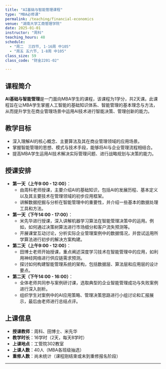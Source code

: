 ```yaml
---
title: "AI基础与智能管理课程"
type: "MBA必修课"
permalink: /teaching/financial-economics
venue: "湖南大学工商管理学院"
date: 2025-01-01
instructor: "周科"
teaching_hours: 48
schedule: 
  - "周二  三四节, 1-16周 中105"
  - "周五 五六节, 1-8周 中105"
class_size: 59
class_code: "财金2201-02"

---
```


## 课程简介

**AI基础与智能管理**是一门面向MBA学生的课程，该课程为1学分，共2天课。此课程旨在让MBA学生掌握人工智能的基础知识体系、智能管理的基本理念与方法，从而提升学生在商业管理场景中运用AI技术进行智能决策、管理创新的能力。

## 教学目标

- 深入理解AI的核心概念、主要算法及其在商业管理领域的应用场景。
- 掌握智能管理的思想、模式与技术手段，能够将AI与企业管理流程相结合。
- 提高MBA学生运用AI技术解决实际管理问题、进行战略规划与决策的能力。

## 授课安排

- **第一天（上午9:00 - 12:00）**：
    - 由周科老师授课，主要介绍AI的基础知识，包括AI的发展历程、基本定义以及其主要技术在管理领域的初步应用框架。
    - 讲解数据挖掘与分析在智能管理中的重要性，并介绍一些基本的数据处理工具和方法。
- **第一天（下午14:00 - 17:00）**：
    - 米先华进行授课，深入讲解机器学习算法在智能管理决策中的运用。例如，如何通过决策树算法进行市场细分和客户流失预测等。
    - 开展课堂互动讨论，分析实际企业管理案例中的数据情况，并尝试运用所学算法进行初步的解决方案构建。
- **第二天（上午9:00 - 12:00）**：
    - 田博士老师开始授课，重点阐述深度学习技术在智能管理中的应用，如利用神经网络进行供应链需求预测。
    - 探讨如何构建智能管理系统的架构，包括数据层、算法层和应用层的设计要点。
- **第二天（下午14:00 - 16:00）**：
    - 全体老师共同参与案例研讨课，选取典型的企业智能管理成功与失败案例进行深入剖析。
    - 组织学生对案例中的AI应用策略、管理决策思路进行小组讨论和汇报展示，最后由老师进行总结点评。

## 上课信息

- **授课教师**：周科、田博士、米先华
- **教学时长**：16学时（2天，每天8学时）
- **上课地点**：工管院302教室
- **上课人数**：40人（MBA各班级抽选）
- **重修人数**：尚未统计（课程刚结束或未到重修报名阶段）

---
